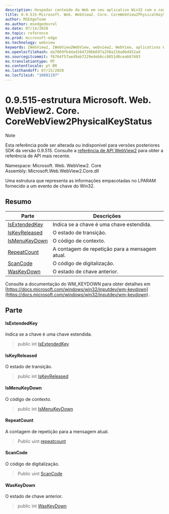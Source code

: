 ```yaml
---
description: Hospedar conteúdo da Web em seu aplicativo Win32 com o controle WebView2 do Microsoft Edge
title: 0.9.515-Microsoft. Web. WebView2. Core. CoreWebView2PhysicalKeyStatus
author: MSEdgeTeam
ms.author: msedgedevrel
ms.date: 07/14/2020
ms.topic: reference
ms.prod: microsoft-edge
ms.technology: webview
keywords: IWebView2, IWebView2WebView, webview2, WebView, aplicativos Win32, Win32, Edge, ICoreWebView2, ICoreWebView2Controller, controle do navegador, HTML Edge
ms.openlocfilehash: da7069fb4dad164720bb697a250a216a0bd452ad
ms.sourcegitcommit: f6764f57aed9ab7229e4eb6cc8851d0cea667403
ms.translationtype: MT
ms.contentlocale: pt-BR
ms.lasthandoff: 07/15/2020
ms.locfileid: "10881197"
---
```

# 0.9.515-estrutura Microsoft. Web. WebView2. Core. CoreWebView2PhysicalKeyStatus 

> [!NOTE]
> Esta referência pode ser alterada ou indisponível para versões posteriores SDK da versão 0.9.515. Consulte a [referência de API WebView2](../../../webview2-api-reference.md) para obter a referência de API mais recente.

Namespace: Microsoft. Web. WebView2. Core \
Assembly: Microsoft.Web.WebView2.Core.dll

Uma estrutura que representa as informações empacotadas no LPARAM fornecido a um evento de chave do Win32.

## Resumo

 Parte                        | Descrições
--------------------------------|---------------------------------------------
[IsExtendedKey](#isextendedkey) | Indica se a chave é uma chave estendida.
[IsKeyReleased](#iskeyreleased) | O estado de transição.
[IsMenuKeyDown](#ismenukeydown) | O código de contexto.
[RepeatCount](#repeatcount) | A contagem de repetição para a mensagem atual.
[ScanCode](#scancode) | O código de digitalização.
[WasKeyDown](#waskeydown) | O estado de chave anterior.

Consulte a documentação do WM_KEYDOWN para obter detalhes em [https://docs.microsoft.com/windows/win32/inputdev/wm-keydown](https://docs.microsoft.com/windows/win32/inputdev/wm-keydown) .

## Parte

#### IsExtendedKey 

Indica se a chave é uma chave estendida.

> public int [IsExtendedKey](#isextendedkey)

#### IsKeyReleased 

O estado de transição.

> public int [IsKeyReleased](#iskeyreleased)

#### IsMenuKeyDown 

O código de contexto.

> public int [IsMenuKeyDown](#ismenukeydown)

#### RepeatCount 

A contagem de repetição para a mensagem atual.

> Public uint [repeatcount](#repeatcount)

#### ScanCode 

O código de digitalização.

> Public uint [ScanCode](#scancode)

#### WasKeyDown 

O estado de chave anterior.

> public int [WasKeyDown](#waskeydown)

